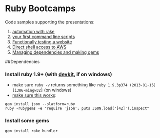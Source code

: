# Ruby Bootcamps

Code samples supporting the presentations:

1. [automation with rake](https://docs.google.com/a/just-eat.com/presentation/d/1u-kyRP-AlpPkBQbYklXMEpUqd20QnH5dQCN-o5-_D48/edit)
2. [your first command line scripts](https://docs.google.com/a/just-eat.com/presentation/d/1oHBNb-Kmz3lhAMm_C1w_cdUC4v7IPAjHBemwdZu5ai8/edit)
3. [Functionally testing a website](https://docs.google.com/a/just-eat.com/presentation/d/1bDfVoTC7Ej0arj32YLhVoCMXGORhmJOaHegbYy89jL4/edit)
4. [Direct shell access to AWS](https://docs.google.com/a/just-eat.com/presentation/d/1gaXHwx3kig3uYnGMGeMida27foYaKzBrlAbbVLecjvs/edit)
5. [Managing dependencies and making gems](https://docs.google.com/a/just-eat.com/presentation/d/1DY7QY5S2JfTtkM2ugF2bQNIjLsBsiSwNQvKcWvVi_Sw/edit)

##Dependencies

### Install ruby 1.9+ (with [devkit](https://github.com/oneclick/rubyinstaller/wiki/Development-Kit), if on windows)
  * make sure `ruby -v` returns something like `ruby 1.9.3p374 (2013-01-15) [i386-mingw32]` (on windows)
  * [make sure this works](https://github.com/oneclick/rubyinstaller/wiki/Development-Kit#5-test-installation):

```shell
gem install json --platform=ruby
ruby -rubygems -e "require 'json'; puts JSON.load('[42]').inspect"
```

### Install some gems
```shell
gem install rake bundler
```
